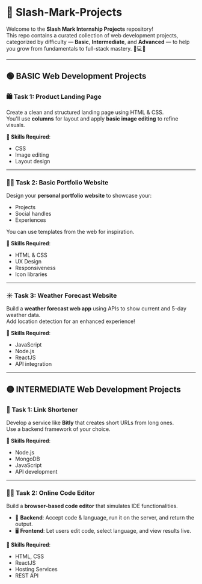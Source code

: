 # 🚀 Slash-Mark-Projects

Welcome to the **Slash Mark Internship Projects** repository!  
This repo contains a curated collection of web development projects, categorized by difficulty — **Basic**, **Intermediate**, and **Advanced** — to help you grow from fundamentals to full-stack mastery. 🌱💻🚀

---

## 🟢 BASIC Web Development Projects

### 🛍️ Task 1: Product Landing Page

Create a clean and structured landing page using HTML & CSS.  
You'll use **columns** for layout and apply **basic image editing** to refine visuals.

**🔧 Skills Required**:
- CSS  
- Image editing  
- Layout design

---

### 🙋‍♂️ Task 2: Basic Portfolio Website

Design your **personal portfolio website** to showcase your:
- Projects
- Social handles
- Experiences

You can use templates from the web for inspiration.

**🔧 Skills Required**:
- HTML & CSS  
- UX Design  
- Responsiveness  
- Icon libraries

---

### ☀️ Task 3: Weather Forecast Website

Build a **weather forecast web app** using APIs to show current and 5-day weather data.  
Add location detection for an enhanced experience!

**🔧 Skills Required**:
- JavaScript  
- Node.js  
- ReactJS  
- API integration

---

## 🟡 INTERMEDIATE Web Development Projects

### 🔗 Task 1: Link Shortener

Develop a service like **Bitly** that creates short URLs from long ones.  
Use a backend framework of your choice.

**🔧 Skills Required**:
- Node.js  
- MongoDB  
- JavaScript  
- API development

---

### 👨‍💻 Task 2: Online Code Editor

Build a **browser-based code editor** that simulates IDE functionalities.

- 🧠 **Backend**: Accept code & language, run it on the server, and return the output.  
- 🖥️ **Frontend**: Let users edit code, select language, and view results live.

**🔧 Skills Required**:
- HTML, CSS  
- ReactJS  
- Hosting Services  
- REST API



